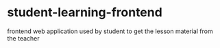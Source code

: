 # student-learning-frontend
frontend web application used by student to get the lesson material from the teacher
